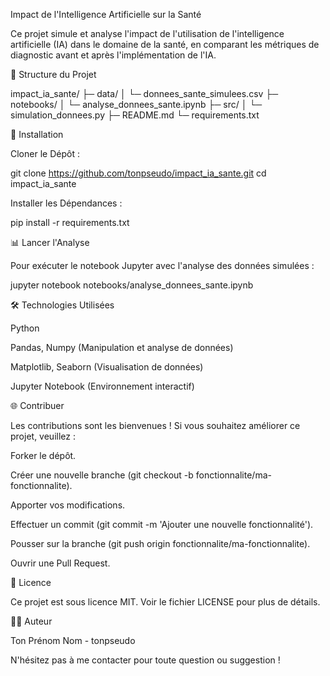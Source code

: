 Impact de l'Intelligence Artificielle sur la Santé

Ce projet simule et analyse l'impact de l'utilisation de l'intelligence artificielle (IA) dans le domaine de la santé, en comparant les métriques de diagnostic avant et après l'implémentation de l'IA.

📂 Structure du Projet

impact_ia_sante/
├─ data/
│    └─ donnees_sante_simulees.csv
├─ notebooks/
│    └─ analyse_donnees_sante.ipynb
├─ src/
│    └─ simulation_donnees.py
├─ README.md
└─ requirements.txt

🚀 Installation

Cloner le Dépôt :

git clone https://github.com/tonpseudo/impact_ia_sante.git
cd impact_ia_sante

Installer les Dépendances :

pip install -r requirements.txt

📊 Lancer l'Analyse

Pour exécuter le notebook Jupyter avec l'analyse des données simulées :

jupyter notebook notebooks/analyse_donnees_sante.ipynb

🛠️ Technologies Utilisées

Python

Pandas, Numpy (Manipulation et analyse de données)

Matplotlib, Seaborn (Visualisation de données)

Jupyter Notebook (Environnement interactif)

🌐 Contribuer

Les contributions sont les bienvenues ! Si vous souhaitez améliorer ce projet, veuillez :

Forker le dépôt.

Créer une nouvelle branche (git checkout -b fonctionnalite/ma-fonctionnalite).

Apporter vos modifications.

Effectuer un commit (git commit -m 'Ajouter une nouvelle fonctionnalité').

Pousser sur la branche (git push origin fonctionnalite/ma-fonctionnalite).

Ouvrir une Pull Request.

📄 Licence

Ce projet est sous licence MIT. Voir le fichier LICENSE pour plus de détails.

👨‍💻 Auteur

Ton Prénom Nom - tonpseudo

N'hésitez pas à me contacter pour toute question ou suggestion !

